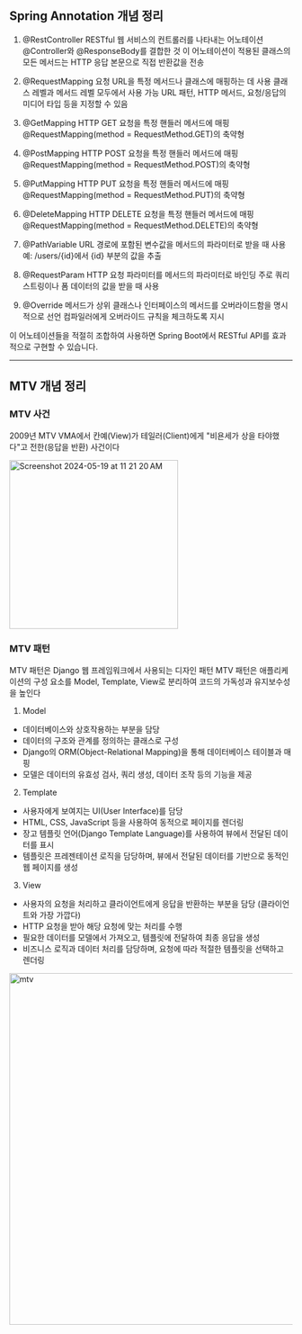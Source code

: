 ## Spring Annotation 개념 정리
1. @RestController
RESTful 웹 서비스의 컨트롤러를 나타내는 어노테이션
@Controller와 @ResponseBody를 결합한 것
이 어노테이션이 적용된 클래스의 모든 메서드는 HTTP 응답 본문으로 직접 반환값을 전송

2. @RequestMapping
요청 URL을 특정 메서드나 클래스에 매핑하는 데 사용
클래스 레벨과 메서드 레벨 모두에서 사용 가능
URL 패턴, HTTP 메서드, 요청/응답의 미디어 타입 등을 지정할 수 있음

3. @GetMapping
HTTP GET 요청을 특정 핸들러 메서드에 매핑
@RequestMapping(method = RequestMethod.GET)의 축약형

4. @PostMapping
HTTP POST 요청을 특정 핸들러 메서드에 매핑
@RequestMapping(method = RequestMethod.POST)의 축약형

5. @PutMapping
HTTP PUT 요청을 특정 핸들러 메서드에 매핑
@RequestMapping(method = RequestMethod.PUT)의 축약형

6. @DeleteMapping
HTTP DELETE 요청을 특정 핸들러 메서드에 매핑
@RequestMapping(method = RequestMethod.DELETE)의 축약형

7. @PathVariable
URL 경로에 포함된 변수값을 메서드의 파라미터로 받을 때 사용
예: /users/{id}에서 {id} 부분의 값을 추출

8. @RequestParam
HTTP 요청 파라미터를 메서드의 파라미터로 바인딩
주로 쿼리 스트링이나 폼 데이터의 값을 받을 때 사용

9. @Override
메서드가 상위 클래스나 인터페이스의 메서드를 오버라이드함을 명시적으로 선언
컴파일러에게 오버라이드 규칙을 체크하도록 지시

이 어노테이션들을 적절히 조합하여 사용하면 Spring Boot에서 RESTful API를 효과적으로 구현할 수 있습니다.

---

## MTV 개념 정리
### MTV 사건
2009년 MTV VMA에서 칸예(View)가 테일러(Client)에게 "비욘세가 상을 타야했다"고 전한(응답을 반환) 사건이다

<img width="300" alt="Screenshot 2024-05-19 at 11 21 20 AM" src="https://github.com/Likelion-at-SMWU-12th/YuChaeMin/assets/113892409/8d9a7093-3afa-4b55-9413-6d10e0e3cc0f">

### MTV 패턴
MTV 패턴은 Django 웹 프레임워크에서 사용되는 디자인 패턴
MTV 패턴은 애플리케이션의 구성 요소를 Model, Template, View로 분리하여 코드의 가독성과 유지보수성을 높인다
1. Model
  - 데이터베이스와 상호작용하는 부분을 담당
  - 데이터의 구조와 관계를 정의하는 클래스로 구성
  - Django의 ORM(Object-Relational Mapping)을 통해 데이터베이스 테이블과 매핑
  - 모델은 데이터의 유효성 검사, 쿼리 생성, 데이터 조작 등의 기능을 제공
2. Template
  - 사용자에게 보여지는 UI(User Interface)를 담당
  - HTML, CSS, JavaScript 등을 사용하여 동적으로 페이지를 렌더링
  - 장고 템플릿 언어(Django Template Language)를 사용하여 뷰에서 전달된 데이터를 표시
  - 템플릿은 프레젠테이션 로직을 담당하며, 뷰에서 전달된 데이터를 기반으로 동적인 웹 페이지를 생성
3. View
  - 사용자의 요청을 처리하고 클라이언트에게 응답을 반환하는 부분을 담당 (클라이언트와 가장 가깝다)
  - HTTP 요청을 받아 해당 요청에 맞는 처리를 수행
  - 필요한 데이터를 모델에서 가져오고, 템플릿에 전달하여 최종 응답을 생성
  - 비즈니스 로직과 데이터 처리를 담당하며, 요청에 따라 적절한 템플릿을 선택하고 렌더링
<img width="625" alt="mtv" src="https://github.com/Likelion-at-SMWU-12th/YuChaeMin/assets/113892409/870f0c24-23cd-4ee6-961d-2d4d02984e40">
